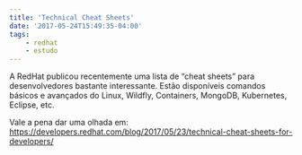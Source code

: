 ```yaml
---
title: 'Technical Cheat Sheets'
date: '2017-05-24T15:49:35-04:00'
tags:
    - redhat
    - estudo
---
```


A RedHat publicou recentemente uma lista de “cheat sheets” para desenvolvedores bastante interessante. Estão disponíveis comandos básicos e avançados do Linux, Wildfly, Containers, MongoDB, Kubernetes, Eclipse, etc.

Vale a pena dar uma olhada em: <https://developers.redhat.com/blog/2017/05/23/technical-cheat-sheets-for-developers/>
